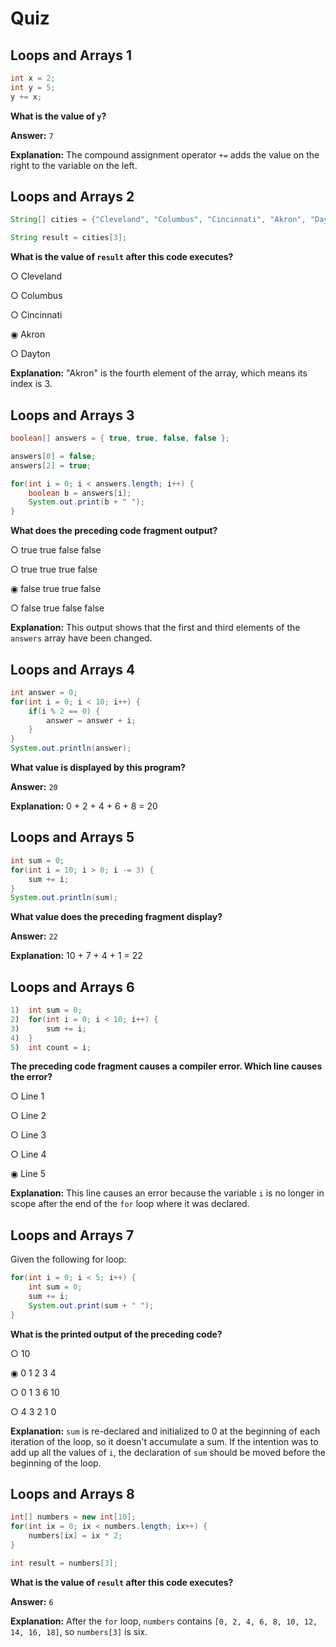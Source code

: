 # Quiz

## **Loops and Arrays 1**

```java
int x = 2;
int y = 5;
y += x;
```

**What is the value of `y`?**

**Answer:** `7`

**Explanation:** The compound assignment operator `+=` adds the value on the right to the variable on the left.


## **Loops and Arrays 2**

```java
String[] cities = {"Cleveland", "Columbus", "Cincinnati", "Akron", "Dayton"};

String result = cities[3];
```

**What is the value of `result` after this code executes?**

○ Cleveland

○ Columbus

○ Cincinnati

◉ Akron

○ Dayton

**Explanation:** "Akron" is the fourth element of the array, which means its index is 3.


## **Loops and Arrays 3**

```java
boolean[] answers = { true, true, false, false };

answers[0] = false;
answers[2] = true;

for(int i = 0; i < answers.length; i++) {
    boolean b = answers[i];
    System.out.print(b + " ");
}
```

**What does the preceding code fragment output?**

○ true true false false

○ true true true false

◉ false true true false

○ false true false false

**Explanation:** This output shows that the first and third elements of the `answers` array have been changed.


## **Loops and Arrays 4**

```java
int answer = 0;
for(int i = 0; i < 10; i++) {
    if(i % 2 == 0) {
        answer = answer + i;
    }
}
System.out.println(answer);
```

**What value is displayed by this program?**

**Answer:** `20`

**Explanation:** 0 + 2 + 4 + 6 + 8 = 20


## **Loops and Arrays 5**

```java
int sum = 0;
for(int i = 10; i > 0; i -= 3) {
    sum += i;
}
System.out.println(sum);
```

**What value does the preceding fragment display?**

**Answer:** `22`

**Explanation:** 10 + 7 + 4 + 1 = 22


## **Loops and Arrays 6**

```java
1)  int sum = 0;
2)  for(int i = 0; i < 10; i++) {
3)      sum += i;
4)  }
5)  int count = i;
```

**The preceding code fragment causes a compiler error. Which line causes the error?**

○ Line 1

○ Line 2

○ Line 3

○ Line 4

◉ Line 5

**Explanation:** This line causes an error because the variable `i` is no longer in scope after the end of the `for` loop where it was declared.


## **Loops and Arrays 7**

Given the following for loop:

```java
for(int i = 0; i < 5; i++) {
    int sum = 0;
    sum += i;
    System.out.print(sum + " ");
}
```

**What is the printed output of the preceding code?**

○ 10

◉ 0 1 2 3 4

○ 0 1 3 6 10

○ 4 3 2 1 0

**Explanation:** `sum` is re-declared and initialized to 0 at the beginning of each iteration of the loop, so it doesn't accumulate a sum. If the intention was to add up all the values of `i`, the declaration of `sum` should be moved before the beginning of the loop.


## **Loops and Arrays 8**

```java
int[] numbers = new int[10];
for(int ix = 0; ix < numbers.length; ix++) {
    numbers[ix] = ix * 2;
}

int result = numbers[3];
```

**What is the value of `result` after this code executes?**

**Answer:** `6`

**Explanation:** After the `for` loop, `numbers` contains `[0, 2, 4, 6, 8, 10, 12, 14, 16, 18]`, so `numbers[3]` is six.
